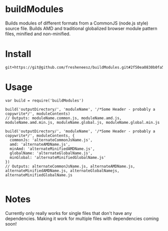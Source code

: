 buildModules
============

Builds modules of different formats from a CommonJS (node.js style) source file. Builds AMD and traditional globalized browser module pattern files, minified and non-minified.

Install
=======

```
git+https://git@github.com/fresheneesz/buildModules.git#2f50ea0830b0fa580c087b4bfa947de2e7b7d7c3
```


Usage
=====

```
var build = require('buildModules')

build('outputDirectory/', 'moduleName', '/*Some Header - probably a copywrite*/', moduleContents)
// Outputs: moduleName.common.js, moduleName.amd.js, moduleName.amd.min.js, moduleName.global.js, moduleName.global.min.js

build('outputDirectory/', 'moduleName', '/*Some Header - probably a copywrite*/', moduleContents, {
  commonJs: 'alternateCommonJsName.js',
  amd: 'alternateAMDName.js',
  minAmd: 'alternateMinifiedAMDName.js',
  globalName: 'alternateGlobalName.js',
  minGlobal: 'alternateMinifiedGlobalName.js'
})
// Outputs: alternateCommonJsName.js, alternateAMDName.js, alternateMinifiedAMDName.js, alternateGlobalNamejs, alternateMinifiedGlobalName.js


```

Notes
=====

Currently only really works for single files that don't have any dependencies. Making it work for multiple files with dependencies coming soon!
